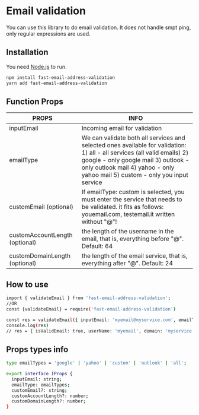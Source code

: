 # Email validation

You can use this library to do email validation. It does not handle smpt ping, only regular expressions are used.

## Installation

You need [Node.js](https://nodejs.org/) to run.

```sh
npm install fast-email-address-validation
yarn add fast-email-address-validation
```

## Function Props

| PROPS | INFO |
| ------ | ------ |
| inputEmail | Incoming email for validation |
| emailType | We can validate both all services and selected ones available for validation:  1) all - all services (all valid emails) 2) google - only google mail 3) outlook - only outlook mail 4) yahoo - only yahoo mail 5) custom - only you input service |
| customEmail (optional) | If emailType: custom is selected, you must enter the service that needs to be validated. it fits as follows: youemail.com, testemail.it written without "@"! |
| customAccountLength (optional) | the length of the username in the email, that is, everything before "@". Default: 64|
| customDomainLength (optional) | the length of the email service, that is, everything after "@". Default: 24 |

## How to use

```sh
import { validateEmail } from 'fast-email-address-validation';
//OR
const {validateEmail} = require('fast-email-address-validation')

const res = validateEmail({ inputEmail: 'myemail@myservice.com', emailType: 'all' })
console.log(res)
// res = { isValidEmail: true, userName: 'myemail', domain: 'myservice.com' }
```

## Props types info

```sh
type emailTypes = 'google' | 'yahoo' | 'custom' | 'outlook' | 'all';

export interface IProps {
  inputEmail: string;
  emailType: emailTypes;
  customEmail?: string;
  customAccountLength?: number;
  customDomainLength?: number;
}
```

